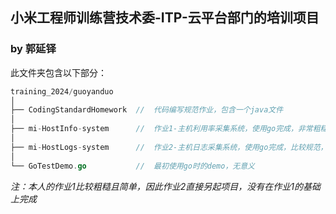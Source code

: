 ## 小米工程师训练营技术委-ITP-云平台部门的培训项目

### by 郭延铎



此文件夹包含以下部分：

```go
training_2024/guoyanduo
│
├── CodingStandardHomework 	//	代码编写规范作业，包含一个java文件
│
├── mi-HostInfo-system 		//	作业1-主机利用率采集系统，使用go完成，非常粗糙，没有单元测试
│
├── mi-HostLogs-system 		//	作业2-主机日志采集系统，使用go完成，比较规范，有单元测试
│
└── GoTestDemo.go 			//	最初使用go时的demo，无意义
```



*注：本人的作业1比较粗糙且简单，因此作业2直接另起项目，没有在作业1的基础上完成*
